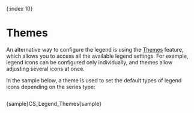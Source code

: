 {:index 10}
# Themes

An alternative way to configure the legend is using the [Themes](../../Appearance_Settings/Themes) feature, which allows you to access all the available legend settings. For example, legend icons can be configured only individually, and themes allow adjusting several icons at once.

In the sample below, a theme is used to set the default types of legend icons depending on the series type:

```

```

{sample}CS\_Legend\_Themes{sample}